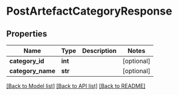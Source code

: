 # PostArtefactCategoryResponse

## Properties

Name | Type | Description | Notes
------------ | ------------- | ------------- | -------------
**category_id** | **int** |  | [optional]
**category_name** | **str** |  | [optional]

[[Back to Model list]](../README.md#documentation-for-models) [[Back to API list]](../README.md#documentation-for-api-endpoints) [[Back to README]](../README.md)
